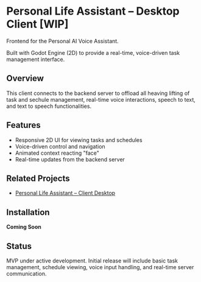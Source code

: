 # Personal Life Assistant – Desktop Client [WIP]

Frontend for the Personal AI Voice Assistant.

Built with Godot Engine (2D) to provide a real-time, voice-driven task management interface.

## Overview

This client connects to the backend server to offload all heaving lifting of task and sechule management, real-time voice interactions, speech to text, and text to speech functionalities. 

## Features

- Responsive 2D UI for viewing tasks and schedules
- Voice-driven control and navigation
- Animated context reacting "face"
- Real-time updates from the backend server

## Related Projects

- [Personal Life Assistant – Client Desktop](https://github.com/joe-gutman/personal-assistant-server-desktop)

## Installation

**Coming Soon**

## Status

MVP under active development. Initial release will include basic task management, schedule viewing, voice input handling, and real-time server communication.

